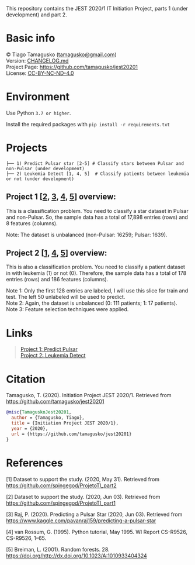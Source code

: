 This repository contains the JEST 2020/1 IT Initiation Project, parts 1 (under development) and part 2.

# Basic info
© Tiago Tamagusko (tamagusko@gmail.com)  
Version: [CHANGELOG.md](/CHANGELOG.md)  
Project Page: <a href="https://github.com/tamagusko/jest20201">https://github.com/tamagusko/jest20201</a>  
License: [CC-BY-NC-ND-4.0](/LICENSE)

# Environment

Use Python `3.7 or higher`.

Install the required packages with `pip install -r requirements.txt`

# Projects
    
    ├── 1) Predict Pulsar star [2-5] # Classify stars between Pulsar and non-Pulsar (under development)  
    ├── 2) Leukemia Detect [1, 4, 5]  # Classify patients between leukemia or not (under development)  

## Project 1 [[2](#2), [3](#3), [4](#4), [5](#5)] overview:
This is a classification problem. You need to classify a star dataset in Pulsar and non-Pulsar. So, the sample data has a total of 17,898 entries (rows) and 8 features (columns).  

Note: The dataset is unbalanced (non-Pulsar: 16259; Pulsar: 1639).
## Project 2 [[1](#1), [4](#4), [5](#5)] overview:
This is also a classification problem. You need to classify a patient dataset in with leukemia (1) or not (0). Therefore, the sample data has a total of 178  entries (rows) and 186 features (columns).  

Note 1: Only the first 128 entries are labeled, I will use this slice for train and test. The left 50 unlabeled will be used to predict.  
Note 2: Again, the dataset is unbalanced (0: 111 patients; 1: 17 patients).  
Note 3: Feature selection techniques were applied.

# Links
    
> [Project 1: Predict Pulsar](/predictPulsar.ipynb)  
> [Project 2: Leukemia Detect](/leukemiaDetect.ipynb)

# Citation
Tamagusko, T. (2020). Initiation Project JEST 2020/1. Retrieved from https://github.com/tamagusko/jest20201

```bibtex
@misc{TamaguskoJest20201,
  author = {Tamagusko, Tiago},
  title = {Initiation Project JEST 2020/1},
  year = {2020},
  url = {https://github.com/tamagusko/jest20201}
}
```

# References

<a id="1">[1]</a> 
Dataset to support the study. (2020, May 31). 
Retrieved from https://github.com/spingegod/ProjetoTI_part2 

<a id="2">[2]</a> 
Dataset to support the study. (2020, Jun 03). 
Retrieved from https://github.com/spingegod/ProjetoTI_part1 

<a id="3">[3]</a> 
Raj, P. (2020). 
Predicting a Pulsar Star (2020, Jun 03). 
Retrieved from https://www.kaggle.com/pavanraj159/predicting-a-pulsar-star 

<a id="4">[4]</a> 
van Rossum, G. (1995). 
Python tutorial, May 1995. 
WI Report CS-R9526, CS-R9526, 1–65. 

<a id="5">[5]</a> 
Breiman, L. (2001). 
Random forests. 28. 
https://doi.org/http://dx.doi.org/10.1023/A:1010933404324 
